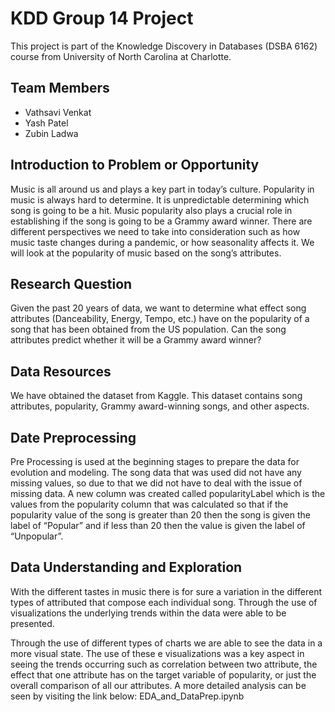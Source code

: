 # KDD Group 14 Project
This project is part of the Knowledge Discovery in Databases (DSBA 6162) course from University of North Carolina at Charlotte.

## Team Members
- Vathsavi Venkat
- Yash Patel
- Zubin Ladwa

## Introduction to Problem or Opportunity
Music is all around us and plays a key part in today’s culture. Popularity in music is always hard to determine. It is unpredictable determining which song is going to be a hit. Music popularity also plays a crucial role in establishing if the song is going to be a Grammy award winner. There are different perspectives we need to take into consideration such as how music taste changes during a pandemic, or how seasonality affects it. We will look at the popularity of music based on the song’s attributes.

## Research Question
Given the past 20 years of data, we want to determine what effect song attributes (Danceability, Energy, Tempo, etc.) have on the popularity of a song that has been obtained from the US population. Can the song attributes predict whether it will be a Grammy award winner?

## Data Resources
We have obtained the dataset from Kaggle. This dataset contains song attributes, popularity, Grammy award-winning songs, and other aspects. 

## Date Preprocessing
Pre Processing is used at the beginning stages to prepare the data for evolution and modeling. The song data that was used did not have any missing values, so due to that we did not have to deal with the issue of missing data. A new column was created called popularityLabel which is the values from the popularity column that was calculated so that if the popularity value of the song is greater than 20 then the song is given the label of “Popular” and if less than 20 then the value is given the label of “Unpopular”.  

## Data Understanding and Exploration
With the different tastes in music there is for sure a variation in the different types of attributed that compose each individual song. Through the use of visualizations the underlying trends within the data were able to be presented.

Through the use of different types of charts we are able to see the data in a more visual state. The use of these e visualizations was a key aspect in seeing the trends occurring such as correlation between two attribute, the effect that one attribute has on the target variable of popularity, or just the overall comparison of all our attributes. A more detailed analysis can be seen by visiting the link below: EDA_and_DataPrep.ipynb
